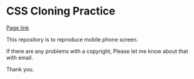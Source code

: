 # CSS Cloning Practice

[Page link](https://junkim93.github.io/foundation_HTML_CSS/CSS_Clone_Practice6/index.html)

This repository is to reproduce mobile phone screen.

If there are any problems with a copyright,
Please let me know about that with email.

Thank you.
